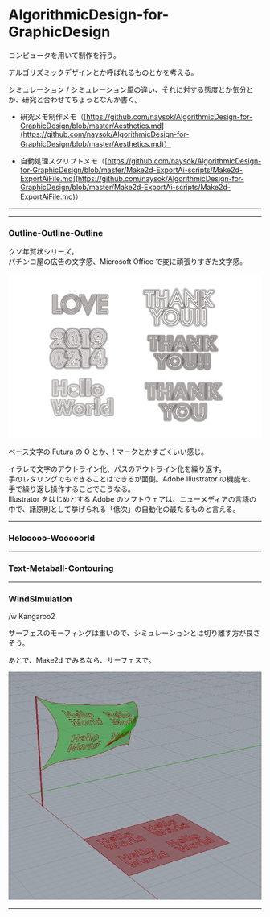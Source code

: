 # AlgorithmicDesign-for-GraphicDesign  


コンピュータを用いて制作を行う。  


アルゴリズミックデザインとか呼ばれるものとかを考える。  

シミュレーション / シミュレーション風の違い、それに対する態度とか気分とか、研究と合わせてちょっとなんか書く。  


- 研究メモ制作メモ（[https://github.com/naysok/AlgorithmicDesign-for-GraphicDesign/blob/master/Aesthetics.md](https://github.com/naysok/AlgorithmicDesign-for-GraphicDesign/blob/master/Aesthetics.md)）  

- 自動処理スクリプトメモ（[https://github.com/naysok/AlgorithmicDesign-for-GraphicDesign/blob/master/Make2d-ExportAi-scripts/Make2d-ExportAiFile.md](https://github.com/naysok/AlgorithmicDesign-for-GraphicDesign/blob/master/Make2d-ExportAi-scripts/Make2d-ExportAiFile.md)）  


---

---  

### Outline-Outline-Outline  


クソ年賀状シリーズ。  
パチンコ屋の広告の文字感、Microsoft Office で変に頑張りすぎた文字感。  

![photo](Outline-Outline-Outline/Outline-Outline-Outline.jpg)  

ベース文字の Futura の O とか、! マークとかすごくいい感じ。  

イラレで文字のアウトライン化、パスのアウトライン化を繰り返す。  
手のレタリングでもできることはできるが面倒。Adobe Illustrator の機能を、手で繰り返し操作することでこうなる。  
Illustrator をはじめとする Adobe のソフトウェアは、ニューメディアの言語の中で、諸原則として挙げられる「低次」の自動化の最たるものと言える。  



---  


### Helooooo-Wooooorld  




---  


### Text-Metaball-Contouring  



---  

### WindSimulation  

/w Kangaroo2  

サーフェスのモーフィングは重いので、シミュレーションとは切り離す方が良さそう。  

あとで、Make2d でみるなら、サーフェスで。  

![photo](WindSimulation/Wind-Flag.jpg)  



---  
